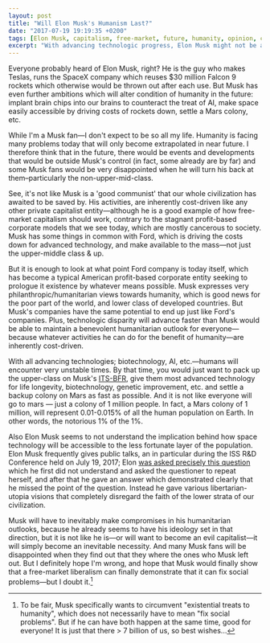 ```yaml
---
layout: post
title: "Will Elon Musk's Humanism Last?"
date: "2017-07-19 19:19:35 +0200"
tags: [Elon Musk, capitalism, free-market, future, humanity, opinion, cosmos, SpaceX]
excerpt: "With advancing technologic progress, Elon Musk might not be able to hold on humanism for long."
---
```


Everyone probably heard of Elon Musk, right? He is the guy who makes Teslas, runs the SpaceX company which reuses $30 million Falcon 9 rockets which otherwise would be thrown out after each use. But Musk has even further ambitions which will alter condition of humanity in the future: implant brain chips into our brains to counteract the treat of AI, make space easily  accessible by driving costs of rockets down, settle a Mars colony, etc.  

While I'm a Musk fan—I don't expect to be so all my life. Humanity is facing many problems today that will only become extrapolated in near future. I therefore think that in the future, there would be events and developments that would be outside Musk's control (in fact, some already are by far) and some Musk fans would be very disappointed when he will turn his back at them–particularly the non-upper-mid-class.

See, it's not like Musk is a 'good communist' that our whole civilization has awaited to be saved by. His activities, are inherently cost-driven like any other private capitalist entity—although he is a good example of how free-market capitalism should work, contrary to the stagnant profit-based corporate models that we see today, which are mostly cancerous to society. Musk has some things in common with Ford, which is driving the costs down for advanced technology, and make available to the mass—not just the upper-middle class & up.

But it is enough to look at what point Ford company is today itself, which has become a typical American profit-based corporate entity seeking to prologue it existence by whatever means possible. Musk expresses very philanthropic/humanitarian views towards humanity, which is good news for the poor part of the world, and lower class of developed countries. But Musk's companies have the same potential to end up just like Ford's companies. Plus, technologic disparity will advance faster than Musk would be able to maintain a benevolent humanitarian outlook for everyone—because whatever activities he can do for the benefit of humanity—are inherently cost-driven.

With all advancing technologies; biotechnology, AI, etc.—humans will encounter very unstable times. By that time, you would just want to pack up the upper-class on Musk's [ITS-BFR](https://en.wikipedia.org/wiki/Interplanetary_Transport_System), give them most advanced technology for life longevity, biotechnology, genetic improvement, etc. and settle a backup colony on Mars as fast as possible. And it is not like everyone will go to mars — just a colony of 1 million people. In fact, a Mars colony of 1 million, will represent 0.01-0.015% of all the human population on Earth. In other words, the notorious 1% of the 1%.

Also Elon Musk seems to not understand the implication behind how space technology will be accessible to the less fortunate layer of the population. Elon Musk frequently gives public talks, an in particular during the ISS R&D Conference held on July 19, 2017; Elon [was asked precisely this question](https://youtu.be/BqvBhhTtUm4?t=59m3s) which he first did not understand and asked the questioner to repeat herself, and after that he gave an answer which demonstrated clearly that he missed the point of the question. Instead he gave various libertarian-utopia visions that completely disregard the faith of the lower strata of our civilization.

Musk will have to inevitably make compromises in his humanitarian outlooks, because he already seems to have his ideology set in that direction, but it is not like he is—or will want to become an evil capitalist—it will simply become an inevitable necessity. And many Musk fans will be disappointed when they find out that they where the ones who Musk left out. But I definitely hope I'm wrong, and hope that Musk would finally show that a free-market liberalism can finally demonstrate that it can fix social problems—but I doubt it.[^1]

[^1]: To be fair, Musk specifically wants to circumvent "existential treats to humanity", which does not necessarily have to mean "fix social problems". But if he can have both happen at the same time, good for everyone! It is just that there > 7 billion of us, so best wishes...
